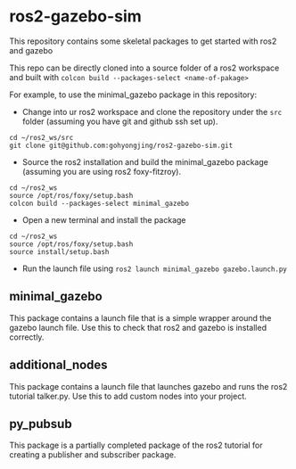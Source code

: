 # ros2-gazebo-sim

This repository contains some skeletal packages to get started with ros2 and gazebo

This repo can be directly cloned into a source folder of a ros2 workspace and built with `colcon build --packages-select <name-of-pakage>`

For example, to use the minimal_gazebo package in this repository:
- Change into ur ros2 workspace and clone the repository under the `src` folder (assuming you have git and github ssh set up).
```
cd ~/ros2_ws/src
git clone git@github.com:gohyongjing/ros2-gazebo-sim.git
```
- Source the ros2 installation and build the minimal_gazebo package (assuming you are using ros2 foxy-fitzroy).
```
cd ~/ros2_ws
source /opt/ros/foxy/setup.bash
colcon build --packages-select minimal_gazebo
```
- Open a new terminal and install the package
```
cd ~/ros2_ws
source /opt/ros/foxy/setup.bash
source install/setup.bash
```
- Run the launch file using `ros2 launch minimal_gazebo gazebo.launch.py`

## minimal_gazebo

This package contains a launch file that is a simple wrapper around the gazebo launch file. Use this to check that ros2 and gazebo is installed correctly.

## additional_nodes

This package contains a launch file that launches gazebo and runs the ros2 tutorial talker.py. Use this to add custom nodes into your project.

## py_pubsub

This package is a partially completed package of the ros2 tutorial for creating a publisher and subscriber package.

